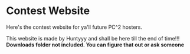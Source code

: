 # Contest Website

Here's the contest website for ya'll future PC^2 hosters. 

This website is made by Huntyyy and shall be here till the end of time!!! **Downloads folder not included. You can figure that out or ask someone**
